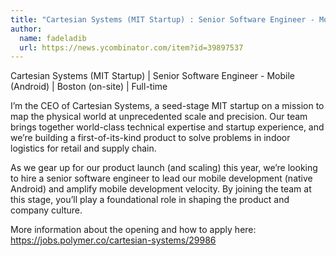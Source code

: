 ```yaml
---
title: "Cartesian Systems (MIT Startup) : Senior Software Engineer - Mobile (Android)"
author:
  name: fadeladib
  url: https://news.ycombinator.com/item?id=39897537
---
```

Cartesian Systems (MIT Startup) | Senior Software Engineer - Mobile (Android) | Boston  (on-site) | Full-time

I’m the CEO of Cartesian Systems, a seed-stage MIT startup on a mission to map the physical world at unprecedented scale and precision. Our team brings together world-class technical expertise and startup experience, and we’re building a first-of-its-kind product to solve problems in indoor logistics for retail and supply chain.

As we gear up for our product launch (and scaling) this year, we’re looking to hire a senior software engineer to lead our mobile development (native Android) and amplify mobile development velocity. By joining the team at this stage, you’ll play a foundational role in shaping the product and company culture.

More information about the opening and how to apply here: <a href="https:&#x2F;&#x2F;jobs.polymer.co&#x2F;cartesian-systems&#x2F;29986" rel="nofollow">https:&#x2F;&#x2F;jobs.polymer.co&#x2F;cartesian-systems&#x2F;29986</a>
